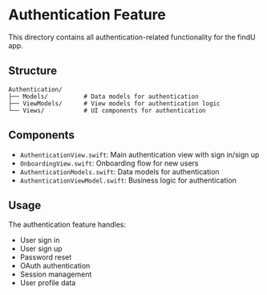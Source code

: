 # Authentication Feature

This directory contains all authentication-related functionality for the findU app.

## Structure

```
Authentication/
├── Models/          # Data models for authentication
├── ViewModels/      # View models for authentication logic
└── Views/           # UI components for authentication
```

## Components

- `AuthenticationView.swift`: Main authentication view with sign in/sign up
- `OnboardingView.swift`: Onboarding flow for new users
- `AuthenticationModels.swift`: Data models for authentication
- `AuthenticationViewModel.swift`: Business logic for authentication

## Usage

The authentication feature handles:
- User sign in
- User sign up
- Password reset
- OAuth authentication
- Session management
- User profile data 